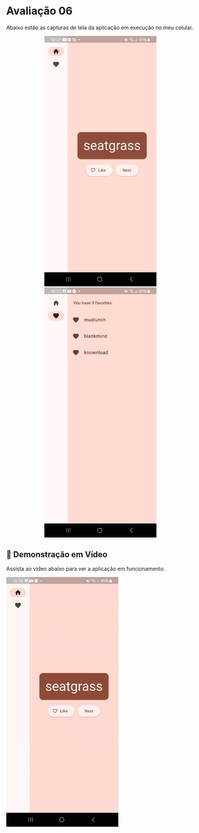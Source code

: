 # Avaliação 06

Abaixo estão as capturas de tela da aplicação em execução no meu celular.

<p align="center">
  <img src="evidencias/tela1.jpg" width="300" alt="Tela Principal do Aplicativo">
  <img src="evidencias/tela2.jpg" width="300" alt="Tela de Favoritos">
</p>

## 🎥 Demonstração em Vídeo

Assista ao vídeo abaixo para ver a aplicação em funcionamento.

<img src="evidencias/video.gif" width="300" alt="Video de funcionamento">
